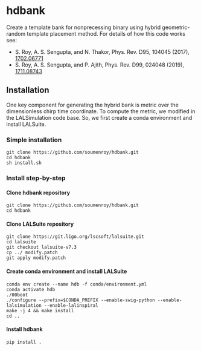 # hdbank


Create a template bank for nonprecessing binary using hybrid geometric-random template placement method.
For details of how this code works see:
*  S. Roy, A. S. Sengupta, and N. Thakor, Phys. Rev. D95, 104045 (2017), [1702.06771](https://arxiv.org/abs/1702.06771)
*  S. Roy, A. S. Sengupta,  and P. Ajith, Phys. Rev. D99, 024048 (2019), [1711.08743](https://arxiv.org/abs/1711.08743)


## Installation
One key component for generating the hybrid bank is metric over the dimensionless chirp time coordinate. To compute the metric, we modified in the LALSimulation code base. So, we first create a conda environment and install LALSuite.

### Simple installation
```
git clone https://github.com/soumenroy/hdbank.git
cd hdbank
sh install.sh
```

### Install step-by-step
#### Clone hdbank repository
```
git clone https://github.com/soumenroy/hdbank.git
cd hdbank
```
#### Clone LALSuite repository
```
git clone https://git.ligo.org/lscsoft/lalsuite.git
cd lalsuite
git checkout lalsuite-v7.3
cp ../ modify.patch
git apply modify.patch
```
#### Create conda environment and install LALSuite 
```
conda env create --name hdb -f conda/environment.yml
conda activate hdb
./00boot
./configure --prefix=$CONDA_PREFIX --enable-swig-python --enable-lalsimulation --enable-lalinspiral
make -j 4 && make install
cd ..
```
#### Install hdbank
`pip install .`


